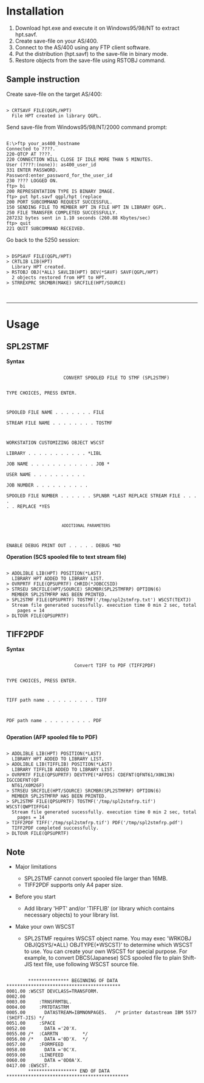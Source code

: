 # Installation

1. Download hpt.exe and execute it on Windows95/98/NT to extract hpt.savf.
1. Create save-file on your AS/400.
1. Connect to the AS/400 using any FTP client software.
1. Put the distribution (hpt.savf) to the save-file in binary mode.
1. Restore objects from the save-file using RSTOBJ command.

## Sample instruction

Create save-file on the target AS/400:

<code>
> CRTSAVF FILE(QGPL/HPT)
  File HPT created in library QGPL.
</code>

Send save-file from Windows95/98/NT/2000 command prompt:

<code>
E:\>ftp your_as400_hostname
Connected to ????.
220-QTCP AT ????.
220 CONNECTION WILL CLOSE IF IDLE MORE THAN 5 MINUTES.
User (????:(none)): as400_user_id
331 ENTER PASSWORD.
Password:enter_password_for_the_user_id
230 ???? LOGGED ON.
ftp> bi
200 REPRESENTATION TYPE IS BINARY IMAGE.
ftp> put hpt.savf qgpl/hpt (replace
200 PORT SUBCOMMAND REQUEST SUCCESSFUL.
150 SENDING FILE TO MEMBER HPT IN FILE HPT IN LIBRARY QGPL.
250 FILE TRANSFER COMPLETED SUCCESSFULLY.
287232 bytes sent in 1.10 seconds (260.88 Kbytes/sec)
ftp> quit
221 QUIT SUBCOMMAND RECEIVED.
</code>

Go back to the 5250 session:

<code>
> DSPSAVF FILE(QGPL/HPT)
> CRTLIB LIB(HPT)
  Library HPT created.
> RSTOBJ OBJ(*ALL) SAVLIB(HPT) DEV(*SAVF) SAVF(QGPL/HPT)
  2 objects restored from HPT to HPT.
> STRREXPRC SRCMBR(MAKE) SRCFILE(HPT/SOURCE)
</code>

<p></p>
<br>

---

# Usage

## SPL2STMF

**Syntax**

<code>
                     CONVERT SPOOLED FILE TO STMF (SPL2STMF)

 TYPE CHOICES, PRESS ENTER.

 SPOOLED FILE NAME  . . . . . . . FILE                     
 STREAM FILE NAME . . . . . . . . TOSTMF         
                   
 WORKSTATION CUSTOMIZING OBJECT   WSCST                    
   LIBRARY  . . . . . . . . . . .                  *LIBL     
 JOB NAME . . . . . . . . . . . . JOB            *         
   USER NAME  . . . . . . . . . .                            
   JOB NUMBER . . . . . . . . . .                        
 SPOOLED FILE NUMBER  . . . . . . SPLNBR         *LAST 
 REPLACE STREAM FILE  . . . . . . REPLACE        *YES

                            ADDITIONAL PARAMETERS

 ENABLE DEBUG PRINT OUT . . . . . DEBUG          *NO 
</code>

**Operation (SCS spooled file to text stream file)**

<code>
> ADDLIBLE LIB(HPT) POSITION(*LAST)
  LIBRARY HPT ADDED TO LIBRARY LIST.
> OVRPRTF FILE(QPSUPRTF) CHRID(*JOBCCSID)
> STRSEU SRCFILE(HPT/SOURCE) SRCMBR(SPL2STMFRP) OPTION(6)
  MEMBER SPL2STMFRP HAS BEEN PRINTED.
> SPL2STMF FILE(QPSUPRTF) TOSTMF('/tmp/spl2stmfrp.txt') WSCST(TEXTJ)
  Stream file generated sucessfully. execution time 0 min 2 sec, total
    pages = 14
> DLTOVR FILE(QPSUPRTF) 
</code>

## TIFF2PDF

**Syntax**

<code>
                         Convert TIFF to PDF (TIFF2PDF)

 TYPE CHOICES, PRESS ENTER.

 TIFF path name . . . . . . . . . TIFF           
                   
 PDF path name  . . . . . . . . . PDF            
</code>
                    
**Operation (AFP spooled file to PDF)**

<code>
> ADDLIBLE LIB(HPT) POSITION(*LAST)
  LIBRARY HPT ADDED TO LIBRARY LIST.
> ADDLIBLE LIB(TIFFLIB) POSITION(*LAST)
  LIBRARY TIFFLIB ADDED TO LIBRARY LIST.
> OVRPRTF FILE(QPSUPRTF) DEVTYPE(*AFPDS) CDEFNT(QFNT61/X0N13N) IGCCDEFNT(QF
  NT61/X0M26F)
> STRSEU SRCFILE(HPT/SOURCE) SRCMBR(SPL2STMFRP) OPTION(6)
  MEMBER SPL2STMFRP HAS BEEN PRINTED.
> SPL2STMF FILE(QPSUPRTF) TOSTMF('/tmp/spl2stmfrp.tif') WSCST(QWPTIFFG4)
  Stream file generated sucessfully. execution time 0 min 2 sec, total
    pages = 14
> TIFF2PDF TIFF('/tmp/spl2stmfrp.tif') PDF('/tmp/spl2stmfrp.pdf')
  TIFF2PDF completed successfully.
> DLTOVR FILE(QPSUPRTF)                                            
</code>

## Note

- Major limitations

  - SPL2STMF cannot convert spooled file larger than 16MB.
  - TIFF2PDF supports only A4 paper size.

- Before you start

  - Add library 'HPT' and/or 'TIFFLIB' (or library which contains necessary objects) to your library list. 

- Make your own WSCST

  - SPL2STMF requires WSCST object name. You may exec 'WRKOBJ OBJ(QSYS/*ALL) OBJTYPE(*WSCST)' to determine which WSCST to use. You can create your own WSCST for special purpose. For example, to convert DBCS(Japanese) SCS spooled file to plain Shift-JIS text file, use following WSCST source file.

<code>
        *************** BEGINNING OF DATA ******************************************
0001.00 :WSCST DEVCLASS=TRANSFORM.
0002.00
0003.00     :TRNSFRMTBL.
0004.00     :PRTDTASTRM
0005.00       DATASTREAM=IBMNONPAGES.   /* printer datastream IBM 5577 (SHIFT-JIS) */
0051.00     :SPACE
0052.00       DATA ='20'X.
0055.00 /*  :CARRTN         */
0056.00 /*    DATA ='0D'X.  */
0057.00     :FORMFEED
0058.00       DATA ='0C'X.
0059.00     :LINEFEED
0060.00       DATA ='0D0A'X.
0417.00 :EWSCST.
        ****************** END OF DATA *********************************************
</code>
